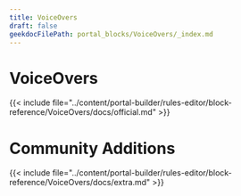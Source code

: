 ```yaml
---
title: VoiceOvers
draft: false
geekdocFilePath: portal_blocks/VoiceOvers/_index.md
---
```

# VoiceOvers
{{< include file="../content/portal-builder/rules-editor/block-reference/VoiceOvers/docs/official.md" >}}

# Community Additions

{{< include file="../content/portal-builder/rules-editor/block-reference/VoiceOvers/docs/extra.md" >}}